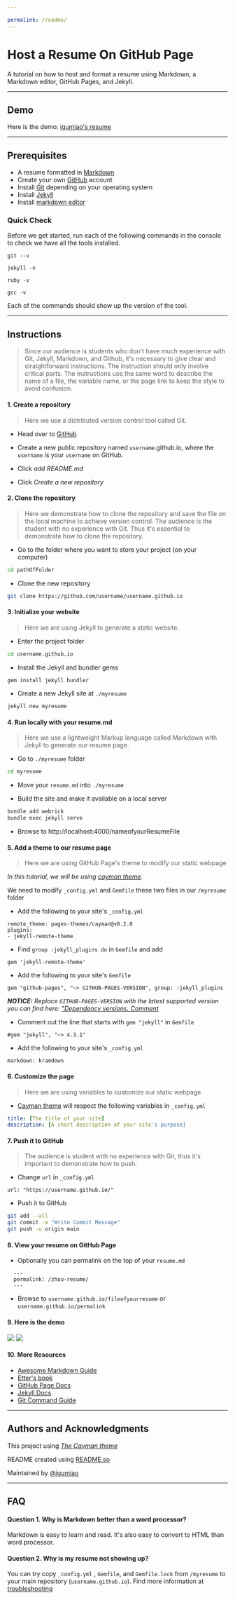 ```yaml
---

permalink: /readme/
---
```

# Host a Resume On GitHub Page

A tutorial on how to host and format a resume using Markdown, 
a Markdown editor, GitHub Pages, and Jekyll.


----------------------
## Demo

Here is the demo: [igumiao's resume](https://igumiao.github.io/zhou-resume)


----------------------
## Prerequisites

- A resume formatted in [Markdown][markdownlink]
- Create your own [GitHub][githublink] account
- Install [Git][gitdownload] depending on your operating system
- Install [Jekyll][jekyllinstall]  
- Install [markdown editor](https://www.shopify.com/partners/blog/10-of-the-best-markdown-editors)

### Quick Check
Before we get started, run each of the following commands in the console to check we have all the tools installed.
```
git --v
```
```
jekyll -v 
```
```
ruby -v 
```
```
gcc -v 
```
Each of the commands should show up the version of the tool.

----------------------
## Instructions
>Since our audience is students who don't have much experience with Git, Jekyll, Markdown, and Github, it's necessary to give clear and straightforward instructions. The instruction should only involve critical parts.
The instructions use the same word to describe the name of a file, the variable name, or the page link to keep the style to avoid confusion.

#### 1. Create a repository

>Here we use a distributed version control tool called Git.

- Head over to [GitHub][githublink] 

- Create a new public repository named `username`.github.io, where the `username` is your `username` on GitHub.
  
- Click *add README.md* 

- Click *Create a new repository*

#### 2. Clone the repository
>Here we demonstrate how to clone the repository and save the file on the local machine to achieve version control.
>The audience is the student with no experience with Git. Thus it's essential to demonstrate how to clone the repository.

-  Go to the folder  where you want to store your project (on your computer)
```bash
cd pathOfFolder
```
- Clone the new repository 
```bash
git clone https://github.com/username/username.github.io
```

#### 3. Initialize your website

>Here we are using Jekyll to generate a static website.

- Enter the project folder 
```bash
cd username.github.io
```
- Install the Jekyll and bundler gems
```bash
gem install jekyll bundler
```
- Create a new Jekyll site at `./myresume`
```bash
jekyll new myresume
```

#### 4. Run locally with your resume.md

>Here we use a  lightweight Markup language called Markdown with Jekyll to generate our resume page.

- Go to `./myresume` folder
```bash
cd myresume
```
- Move your `resume.md` into `./myresume`
  
- Build the site and make it available on a local server
```bash
bundle add webrick
bundle exec jekyll serve
```
- Browse to http://localhost:4000/nameofyourResumeFile

#### 5.  Add a theme to our resume page

>Here we are using GitHub Page's theme to modify our static webpage

*In this tutorial, we will be using  [cayman theme][Caymanlink].*

We need to modify `_config.yml` and `Gemfile` these two files in our `/myresume` folder
- Add the following to your site's `_config.yml`
```
remote_theme: pages-themes/cayman@v0.2.0
plugins:
- jekyll-remote-theme 
```
- Find `group :jekyll_plugins do` in `Gemfile` and add 
```
gem 'jekyll-remote-theme'
```
- Add the following to your site's `Gemfile`
```
gem "github-pages", "~> GITHUB-PAGES-VERSION", group: :jekyll_plugins
```
*__NOTICE:__*
*Replace `GITHUB-PAGES-VERSION` with the latest supported version you can find here: ["Dependency versions. Comment](https://pages.github.com/versions/)*

- Comment out the line that starts with `gem "jekyll"` in `Gemfile`
``` 
#gem "jekyll", "~> 4.3.1"
```
- Add the following to your site's `_config.yml`
```
markdown: kramdown
```

#### 6. Customize the page

>Here we are using variables to customize our static webpage

- [Cayman theme][Caymanlink] will respect the following variables in `_config.yml`
```yml
title: [The title of your site]
description: [A short description of your site's purpose]
```

#### 7. Push it to GitHub

>The audience is  student with no experience with Git, thus it's important to demonstrate how to push.

- Change `url` in `_config.yml`
```
url: "https://username.github.io/" 
```

- Push it to GitHub
```bash
git add --all
git commit -m "Write Commit Message"
git push -u origin main
```

#### 8. View your resume on GitHub Page

- Optionally you can permalink on the top of your `resume.md`
```
  ---
  permalink: /zhou-resume/
  ---
```
- Browse to `username.github.io/fileofyourresume` or `username.github.io/permalink`

#### 9. Here is the demo 

![](https://github.com/igumiao/igumiao.github.io/blob/main/demo.gif)
![](https://i.imgur.com/suZs8LE.gif)


#### 10. More Resources

 - [Awesome Markdown Guide](https://www.markdownguide.org/basic-syntax/#links)
 - [Etter's book](https://www.amazon.ca/Modern-Technical-Writing-Introduction-Documentation-ebook/dp/B01A2QL9SS)
 - [GitHub Page Docs](https://docs.github.com/en/pages/setting-up-a-github-pages-site-with-jekyll)
 - [Jekyll Docs](https://jekyllrb.com/docs/)
 - [Git Command Guide](https://www.freecodecamp.org/news/10-important-git-commands-that-every-developer-should-know/)


----------------------
## Authors and Acknowledgments

This project using [*The Cayman theme*][Caymanlink]

README created using [README.so]([readme.so](https://readme.so/))

Maintained by [@igumiao](https://www.github.com/igumiao)







----------------------
## FAQ

#### Question 1. Why is Markdown better than a word processor?

Markdown is easy to learn and read. It's also easy to convert to HTML than word processor.

#### Question 2. Why is my resume not showing up?

You can try copy `_config.yml` , `Gemfile`, and `Gemfile.lock` from `/myresume` to your main repository (`username.github.io`). Find more information at [troubleshooting](https://docs.github.com/en/pages/setting-up-a-github-pages-site-with-jekyll/troubleshooting-jekyll-build-errors-for-github-pages-sites)




[markdownlink]:<https://www.markdownguide.org/basic-syntax/#links>
[githublink]: <https://github.com/>
[gitdownload]: <https://git-scm.com/downloads>
[jekyllinstall]: <https://jekyllrb.com/docs/installation/>
[Caymanlink]:<https://github.com/pages-themes/cayman>
